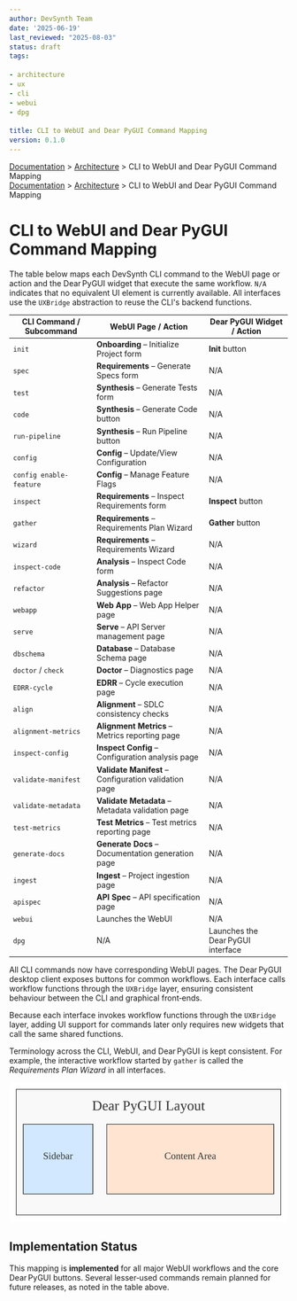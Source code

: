 ```yaml
---
author: DevSynth Team
date: '2025-06-19'
last_reviewed: "2025-08-03"
status: draft
tags:

- architecture
- ux
- cli
- webui
- dpg

title: CLI to WebUI and Dear PyGUI Command Mapping
version: 0.1.0
---
```


<div class="breadcrumbs">
<a href="../index.md">Documentation</a> &gt; <a href="index.md">Architecture</a> &gt; CLI to WebUI and Dear PyGUI Command Mapping
</div>

<div class="breadcrumbs">
<a href="../index.md">Documentation</a> &gt; <a href="index.md">Architecture</a> &gt; CLI to WebUI and Dear PyGUI Command Mapping
</div>

# CLI to WebUI and Dear PyGUI Command Mapping

The table below maps each DevSynth CLI command to the WebUI page or action and
the Dear PyGUI widget that execute the same workflow. `N/A` indicates that no
equivalent UI element is currently available. All interfaces use the `UXBridge`
abstraction to reuse the CLI's backend functions.

| CLI Command / Subcommand  | WebUI Page / Action                                   | Dear PyGUI Widget / Action               |
|---------------------------|-------------------------------------------------------|------------------------------------------|
| `init`                    | **Onboarding** – Initialize Project form             | **Init** button                           |
| `spec`                    | **Requirements** – Generate Specs form               | N/A                                      |
| `test`                    | **Synthesis** – Generate Tests form                  | N/A                                      |
| `code`                    | **Synthesis** – Generate Code button                 | N/A                                      |
| `run-pipeline`            | **Synthesis** – Run Pipeline button                  | N/A                                      |
| `config`                  | **Config** – Update/View Configuration               | N/A                                      |
| `config enable-feature`   | **Config** – Manage Feature Flags                    | N/A                                      |
| `inspect`                 | **Requirements** – Inspect Requirements form         | **Inspect** button                        |
| `gather`                  | **Requirements** – Requirements Plan Wizard          | **Gather** button                         |
| `wizard`                  | **Requirements** – Requirements Wizard               | N/A                                      |
| `inspect-code`            | **Analysis** – Inspect Code form                     | N/A                                      |
| `refactor`                | **Analysis** – Refactor Suggestions page             | N/A                                      |
| `webapp`                  | **Web App** – Web App Helper page                    | N/A                                      |
| `serve`                   | **Serve** – API Server management page               | N/A                                      |
| `dbschema`                | **Database** – Database Schema page                  | N/A                                      |
| `doctor` / `check`        | **Doctor** – Diagnostics page                        | N/A                                      |
| `EDRR-cycle`              | **EDRR** – Cycle execution page                      | N/A                                      |
| `align`                   | **Alignment** – SDLC consistency checks              | N/A                                      |
| `alignment-metrics`       | **Alignment Metrics** – Metrics reporting page       | N/A                                      |
| `inspect-config`          | **Inspect Config** – Configuration analysis page     | N/A                                      |
| `validate-manifest`       | **Validate Manifest** – Configuration validation page | N/A                                      |
| `validate-metadata`       | **Validate Metadata** – Metadata validation page     | N/A                                      |
| `test-metrics`            | **Test Metrics** – Test metrics reporting page       | N/A                                      |
| `generate-docs`           | **Generate Docs** – Documentation generation page    | N/A                                      |
| `ingest`                  | **Ingest** – Project ingestion page                  | N/A                                      |
| `apispec`                 | **API Spec** – API specification page                | N/A                                      |
| `webui`                   | Launches the WebUI                                   | N/A                                      |
| `dpg`                     | N/A                                                   | Launches the Dear PyGUI interface        |

All CLI commands now have corresponding WebUI pages. The Dear PyGUI desktop
client exposes buttons for common workflows. Each interface calls workflow
functions through the `UXBridge` layer, ensuring consistent behaviour between
the CLI and graphical front‑ends.

Because each interface invokes workflow functions through the `UXBridge`
layer, adding UI support for commands later only requires new widgets that
call the same shared functions.

Terminology across the CLI, WebUI, and Dear PyGUI is kept consistent. For
example, the interactive workflow started by `gather` is called the *Requirements
Plan Wizard* in all interfaces.

![Dear PyGUI layout](diagrams/dpg_overview.svg)
## Implementation Status

This mapping is **implemented** for all major WebUI workflows and the core
Dear PyGUI buttons. Several lesser‑used commands remain planned for future
releases, as noted in the table above.
